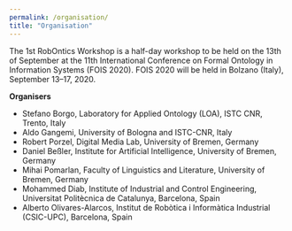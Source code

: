 ```yaml
---
permalink: /organisation/
title: "Organisation"
---
```


The 1st RobOntics Workshop is a half-day workshop to be held on the 13th of September at the 11th International Conference on Formal Ontology in Information Systems (FOIS 2020). FOIS 2020 will be held in Bolzano (Italy), September 13–17, 2020.

**Organisers**

- Stefano Borgo, Laboratory for Applied Ontology (LOA), ISTC CNR, Trento, Italy
- Aldo Gangemi, University of Bologna and ISTC-CNR, Italy
- Robert Porzel, Digital Media Lab, University of Bremen, Germany
- Daniel Beßler, Institute for Artificial Intelligence, University of Bremen, Germany
- Mihai Pomarlan, Faculty of Linguistics and Literature, University of Bremen, Germany
- Mohammed Diab, Institute of Industrial and Control Engineering, Universitat Politècnica de Catalunya, Barcelona, Spain
- Alberto Olivares-Alarcos, Institut de Robòtica i Informàtica Industrial (CSIC-UPC), Barcelona, Spain
